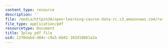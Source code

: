 ```yaml
---
content_type: resource
description: ''
file: /media/https%3A/open-learning-course-data-rc.s3.amazonaws.com/res-tll-004-stem-concept-videos-fall-2013/12f0dabdd84cc0a56b81102d10861a2a_8r_cJIHv3A0.pdf
file_type: application/pdf
resourcetype: Document
title: 3play pdf file
uid: 12f0dabd-d84c-c0a5-6b81-102d10861a2a
---
```

